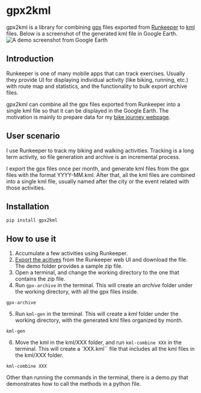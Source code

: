 # gpx2kml
gpx2kml is a library for combining [gpx](https://en.wikipedia.org/wiki/GPS_Exchange_Format) files exported from [Runkeeper](https://runkeeper.com/cms/) to [kml](https://developers.google.com/kml/documentation/kml_tut) files. Below is a screenshot of the generated kml file in Google Earth.
![A demo screenshot from Google Earth](/demo/google%20earth%20demo.png)

## Introduction
Runkeeper is one of many mobile apps that can track exercises. Usually they provide UI for displaying individual activity (like biking, running, etc.) with route map and statistics, and the functionality to bulk export archive files. 

gpx2kml can combine all the gpx files exported from Runkeeper into a single kml file so that it can be displayed in the Google Earth. The motivation is mainly to prepare data for my [bike journey webpage](https://bike-journey.netlify.app/).

## User scenario 
I use Runkeeper to track my biking and walking activities. Tracking is a long term activity, so file generation and archive is an incremental process. 

I export the gpx files once per month, and generate kml files from the gpx files with the format YYYY-MM.kml. After that, all the kml files are combined into a single kml file, usually named after the city or the event related with those activities.

## Installation
```commandline
pip install gpx2kml
```

## How to use it
1. Accumulate a few activities using Runkeeper.
2. [Export the acitives](https://support.runkeeper.com/hc/en-us/articles/201109886-How-to-Export-Your-Runkeeper-Data) from the Runkeeper web UI and download the file. The demo folder provides a sample zip file.
3. Open a terminal, and change the working directory to the one that contains the zip file.
4. Run `gpx-archive` in the terminal. This will create an *archive* folder under the working directory, with all the gpx files inside.
```commandline
gpx-archive
```
5. Run `kml-gen` in the terminal. This will create a *kml* folder under the working directory, with the generated kml files organized by month.
```commandline
kml-gen
```
6. Move the kml in the kml/XXX folder, and run `kml-combine XXX` in the terminal.
This will create a `XXX.kml`` file that includes all the kml files in the kml/XXX folder.
```commandline
kml-combine XXX
```

 Other than running the commands in the terminal, there is a demo.py that demonstrates how to call the methods in a python file. 